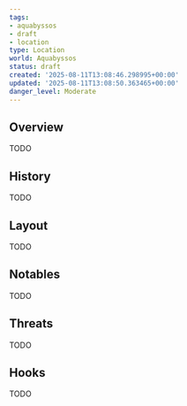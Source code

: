 ```yaml
---
tags:
- aquabyssos
- draft
- location
type: Location
world: Aquabyssos
status: draft
created: '2025-08-11T13:08:46.298995+00:00'
updated: '2025-08-11T13:08:50.363465+00:00'
danger_level: Moderate
---
```



## Overview

TODO
## History

TODO
## Layout

TODO
## Notables

TODO
## Threats

TODO
## Hooks

TODO
